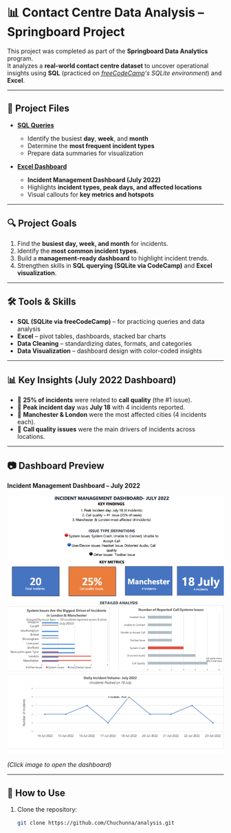 # 📊 Contact Centre Data Analysis – Springboard Project  

This project was completed as part of the **Springboard Data Analytics** program.  
It analyzes a **real-world contact centre dataset** to uncover operational insights using **SQL** (practiced on *[freeCodeCamp](https://www.freecodecamp.org/)'s SQLite environment*) and **Excel**.  

---

## 📁 Project Files  

- **[SQL Queries](sql/contact_centre_analysis.sql)**  
  - Identify the busiest **day**, **week**, and **month**  
  - Determine the **most frequent incident types**  
  - Prepare data summaries for visualization  

- **[Excel Dashboard](excel/contact_centre_dashboard.xlsx)**  
  - **Incident Management Dashboard (July 2022)**  
  - Highlights **incident types, peak days, and affected locations**  
  - Visual callouts for **key metrics and hotspots**  

---

## 🔍 Project Goals  

1. Find the **busiest day, week, and month** for incidents.  
2. Identify the **most common incident types**.  
3. Build a **management-ready dashboard** to highlight incident trends.  
4. Strengthen skills in **SQL querying (SQLite via CodeCamp)** and **Excel visualization**.  

---

## 🛠 Tools & Skills  

- **SQL (SQLite via freeCodeCamp)** – for practicing queries and data analysis  
- **Excel** – pivot tables, dashboards, stacked bar charts  
- **Data Cleaning** – standardizing dates, formats, and categories  
- **Data Visualization** – dashboard design with color-coded insights  

---

## 📊 Key Insights (July 2022 Dashboard)  

- 📌 **25% of incidents** were related to **call quality** (the #1 issue).  
- 📌 **Peak incident day** was **July 18** with 4 incidents reported.  
- 📌 **Manchester & London** were the most affected cities (4 incidents each).  
- 📌 **Call quality issues** were the main drivers of incidents across locations.  

---

## 📷 Dashboard Preview  

**Incident Management Dashboard – July 2022**  

[![Dashboard Preview](images/Incident_dashboard.png)](excel/contact_centre_dashboard.xlsx)  

*(Click image to open the dashboard)*  

---

## 🚀 How to Use  

1. Clone the repository:  
   ```bash
   git clone https://github.com/Chuchunna/analysis.git
